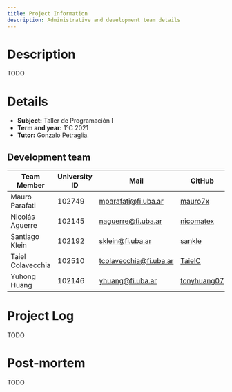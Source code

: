 ```yaml
---
title: Project Information
description: Administrative and development team details
---
```


<!-- ##################################################################### -->

# Description

TODO

<!-- ##################################################################### -->

# Details

-   **Subject:** Taller de Programación I
-   **Term and year:** 1°C 2021
-   **Tutor:** Gonzalo Petraglia.

## Development team

| Team Member       | University ID | Mail                   | GitHub                                        |
| ----------------- | ------------- | ---------------------- | --------------------------------------------- |
| Mauro Parafati    | 102749        | mparafati@fi.uba.ar    | [mauro7x](https://github.com/mauro7x)         |
| Nicolás Aguerre   | 102145        | naguerre@fi.uba.ar     | [nicomatex](https://github.com/nicomatex)     |
| Santiago Klein    | 102192        | sklein@fi.uba.ar       | [sankle](https://github.com/sankle)           |
| Taiel Colavecchia | 102510        | tcolavecchia@fi.uba.ar | [TaielC](https://github.com/TaielC)           |
| Yuhong Huang      | 102146        | yhuang@fi.uba.ar       | [tonyhuang07](https://github.com/tonyhuang07) |

<!-- ##################################################################### -->

# Project Log

TODO

<!-- ##################################################################### -->

# Post-mortem

TODO

<!-- ##################################################################### -->
